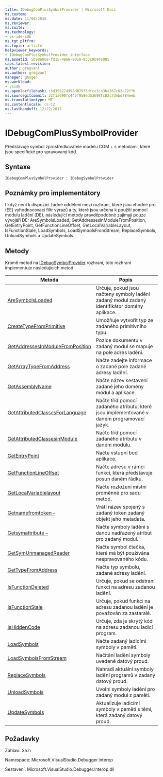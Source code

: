 ```yaml
---
title: IDebugComPlusSymbolProvider | Microsoft Docs
ms.custom: 
ms.date: 11/04/2016
ms.reviewer: 
ms.suite: 
ms.technology:
- vs-ide-sdk
ms.tgt_pltfrm: 
ms.topic: article
helpviewer_keywords:
- IDebugComPlusSymbolProvider interface
ms.assetid: 5b98e908-fd15-49a6-9010-933c9b948085
caps.latest.revision: 
author: gregvanl
ms.author: gregvanl
manager: ghogen
ms.workload:
- vssdk
ms.openlocfilehash: c6d356274998d07975dfce3cb3ba367c62c72ffb
ms.sourcegitcommit: 32f1a690fc445f9586d53698fc82c7debd784eeb
ms.translationtype: MT
ms.contentlocale: cs-CZ
ms.lasthandoff: 12/22/2017
---
```

# <a name="idebugcomplussymbolprovider"></a>IDebugComPlusSymbolProvider
Představuje symbol zprostředkovatele modelu COM + s metodami, které jsou specifické pro spravovaný kód.  
  
## <a name="syntax"></a>Syntaxe  
  
```  
IDebugComPlusSymbolProvider : IDebugSymbolProvider  
```  
  
## <a name="notes-for-implementers"></a>Poznámky pro implementátory  
 I když není k dispozici žádné oddělení mezi rozhraní, které jsou vhodné pro (EE) vyhodnocovací filtr výrazů a ty, které jsou určena k použití pomocí modulu ladění (DE), následující metody pravděpodobně zajímají pouze vývojáři DE: AreSymbolsLoaded, GetAddressesInModuleFromPosition, GetEntryPoint, GetFunctionLineOffset, GetLocalVariableLayout, IsFunctionStale, LoadSymbols, LoadSymbolsFromStream, ReplaceSymbols, UnloadSymbols a UpdateSymbols.  
  
## <a name="methods"></a>Metody  
 Kromě metod na [IDebugSymbolProvider](../../../extensibility/debugger/reference/idebugsymbolprovider.md) rozhraní, toto rozhraní implementuje následujících metod:  
  
|Metoda|Popis|  
|------------|-----------------|  
|[AreSymbolsLoaded](../../../extensibility/debugger/reference/idebugcomplussymbolprovider-aresymbolsloaded.md)|Určuje, pokud jsou načteny symboly ladění zadaný modul zadaný identifikátor domény aplikace.|  
|[CreateTypeFromPrimitive](../../../extensibility/debugger/reference/idebugcomplussymbolprovider-createtypefromprimitive.md)|Umožňuje vytvořit typ ze zadaného primitivního typu.|  
|[GetAddressesInModuleFromPosition](../../../extensibility/debugger/reference/idebugcomplussymbolprovider-getaddressesinmodulefromposition.md)|Pozice dokumentu v zadaný modul se mapuje na pole adres ladění.|  
|[GetArrayTypeFromAddress](../../../extensibility/debugger/reference/idebugcomplussymbolprovider-getarraytypefromaddress.md)|Načte zadejte informace o zadané pole zadané adresy ladění.|  
|[GetAssemblyName](../../../extensibility/debugger/reference/idebugcomplussymbolprovider-getassemblyname.md)|Načte název sestavení zadané jeho domény modul a aplikace.|  
|[GetAttributedClassesForLanguage](../../../extensibility/debugger/reference/idebugcomplussymbolprovider-getattributedclassesforlanguage.md)|Načte tříd pomocí zadaného atributu, které jsou implementované v daném programovací jazyk.|  
|[GetAttributedClassesinModule](../../../extensibility/debugger/reference/idebugcomplussymbolprovider-getattributedclassesinmodule.md)|Načte tříd pomocí zadaného atributu v daném modulu.|  
|[GetEntryPoint](../../../extensibility/debugger/reference/idebugcomplussymbolprovider-getentrypoint.md)|Načte vstupní bod aplikace.|  
|[GetFunctionLineOffset](../../../extensibility/debugger/reference/idebugcomplussymbolprovider-getfunctionlineoffset.md)|Načte adresu v rámci funkci, která představuje posun daném řádku.|  
|[GetLocalVariablelayout](../../../extensibility/debugger/reference/idebugcomplussymbolprovider-getlocalvariablelayout.md)|Načte rozložení místní proměnné pro sadu metod.|  
|[Getnamefromtoken –](../../../extensibility/debugger/reference/idebugcomplussymbolprovider-getnamefromtoken.md)|Vrátí název spojený s zadaný token zadaný objekt jeho metadata.|  
|[Getsymattribute –](../../../extensibility/debugger/reference/idebugcomplussymbolprovider-getsymattribute.md)|Načte symboly ladění s danou nadřazený atribut pro zadaný modul.|  
|[GetSymUnmanagedReader](../../../extensibility/debugger/reference/idebugcomplussymbolprovider-getsymunmanagedreader.md)|Načte symbol čtečka, která má být používána nespravovaného kódu.|  
|[GetTypeFromAddress](../../../extensibility/debugger/reference/idebugcomplussymbolprovider-gettypefromaddress.md)|Načte typ symbolu, zadané adresy ladění.|  
|[IsFunctionDeleted](../../../extensibility/debugger/reference/idebugcomplussymbolprovider-isfunctiondeleted.md)|Určuje, pokud se odstraní funkci na adresu zadanou ladění.|  
|[IsFunctionStale](../../../extensibility/debugger/reference/idebugcomplussymbolprovider-isfunctionstale.md)|Určuje, pokud funkci na adresu zadanou ladění je považován za zastaralé.|  
|[IsHiddenCode](../../../extensibility/debugger/reference/idebugcomplussymbolprovider-ishiddencode.md)|Určuje, zda je skrytý kód na adresu zadanou ladicí program.|  
|[LoadSymbols](../../../extensibility/debugger/reference/idebugcomplussymbolprovider-loadsymbols.md)|Načte zadaný ladicími symboly v paměti.|  
|[LoadSymbolsFromStream](../../../extensibility/debugger/reference/idebugcomplussymbolprovider-loadsymbolsfromstream.md)|Načítání ladění symboly uvedené datový proud.|  
|[ReplaceSymbols](../../../extensibility/debugger/reference/idebugcomplussymbolprovider-replacesymbols.md)|Nahradí aktuální symboly ladění programů v zadaný datový proud.|  
|[UnloadSymbols](../../../extensibility/debugger/reference/idebugcomplussymbolprovider-unloadsymbols.md)|Uvolní symboly ladění pro zadaný modul z paměti.|  
|[UpdateSymbols](../../../extensibility/debugger/reference/idebugcomplussymbolprovider-updatesymbols.md)|Aktualizuje ladicími symboly v paměti s těmi, která zadaný datový proud.|  
  
## <a name="requirements"></a>Požadavky  
 Záhlaví: Sh.h  
  
 Namespace: Microsoft.VisualStudio.Debugger.Interop  
  
 Sestavení: Microsoft.VisualStudio.Debugger.Interop.dll